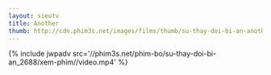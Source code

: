 ```yaml
---
layout: sieutv
title: Another
thumb: http://cdn.phim3s.net/images/films/thumb/su-thay-doi-bi-an-another-2012.jpg
---
```

{% include jwpadv src='//phim3s.net/phim-bo/su-thay-doi-bi-an_2688/xem-phim//video.mp4' %}